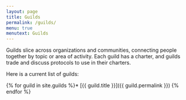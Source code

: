 ```yaml
---
layout: page
title: Guilds
permalink: /guilds/
menu: true
menutext: Guilds
---
```

Guilds slice across organizations and communities, connecting people together by topic or area of activity. Each guild has a charter, and guilds trade and discuss protocols to use in their charters.

Here is a current list of guilds:

{% for guild in site.guilds %}* [{{ guild.title }}]({{ guild.permalink }})
{% endfor %}
